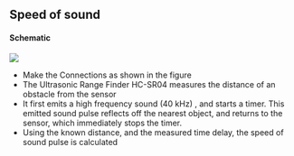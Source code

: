 Speed of sound
---

#### Schematic

![](https://fossasia.github.io/pslab-experiments/images/schematics/HCSR04.svg)	
  
* Make the Connections as shown in the figure
* The Ultrasonic Range Finder HC-SR04 measures the distance of an obstacle from the sensor 
* It first emits a high frequency sound (40 kHz) , and starts a timer. This emitted sound pulse reflects off the nearest object, and returns to the sensor, which immediately stops the timer.
* Using the known distance, and the measured time delay, the speed of sound pulse is calculated
	
